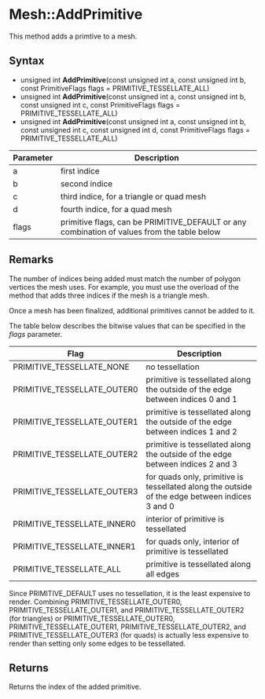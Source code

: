 # Mesh::AddPrimitive

This method adds a primtive to a mesh.

## Syntax

- unsigned int **AddPrimitive**(const unsigned int a, const unsigned int b, const PrimitiveFlags flags = PRIMITIVE_TESSELLATE_ALL)
- unsigned int **AddPrimitive**(const unsigned int a, const unsigned int b, const unsigned int c, const PrimitiveFlags flags = PRIMITIVE_TESSELLATE_ALL)
- unsigned int **AddPrimitive**(const unsigned int a, const unsigned int b, const unsigned int c, const unsigned int d, const PrimitiveFlags flags = PRIMITIVE_TESSELLATE_ALL)

| Parameter | Description |
|---|---|
| a | first indice |
| b | second indice |
| c | third indice, for a triangle or quad mesh |
| d | fourth indice, for a quad mesh |
| flags | primitive flags, can be PRIMITIVE_DEFAULT or any combination of values from the table below |

## Remarks

The number of indices being added must match the number of polygon vertices the mesh uses. For example, you must use the overload of the method that adds three indices if the mesh is a triangle mesh.

Once a mesh has been finalized, additional primitives cannot be added to it.

The table below describes the bitwise values that can be specified in the *flags* parameter.

| Flag | Description |
| --- | --- |
| PRIMITIVE_TESSELLATE_NONE | no tessellation |
| PRIMITIVE_TESSELLATE_OUTER0 | primitive is tessellated along the outside of the edge between indices 0 and 1 |
| PRIMITIVE_TESSELLATE_OUTER1 | primitive is tessellated along the outside of the edge between indices 1 and 2 |
| PRIMITIVE_TESSELLATE_OUTER2 | primitive is tessellated along the outside of the edge between indices 2 and 3 |
| PRIMITIVE_TESSELLATE_OUTER3 | for quads only, primitive is tessellated along the outside of the edge between indices 3 and 0 |
| PRIMITIVE_TESSELLATE_INNER0 | interior of primitive is tessellated |
| PRIMITIVE_TESSELLATE_INNER1 | for quads only, interior of primitive is tessellated |
| PRIMITIVE_TESSELLATE_ALL | primitive is tessellated along all edges |

Since PRIMITIVE_DEFAULT uses no tessellation, it is the least expensive to render. Combining PRIMITIVE_TESSELLATE_OUTER0, PRIMITIVE_TESSELLATE_OUTER1, and PRIMITIVE_TESSELLATE_OUTER2 (for triangles) or PRIMITIVE_TESSELLATE_OUTER0, PRIMITIVE_TESSELLATE_OUTER1, PRIMITIVE_TESSELLATE_OUTER2, and PRIMITIVE_TESSELLATE_OUTER3 (for quads) is actually less expensive to render than setting only some edges to be tessellated.

## Returns

Returns the index of the added primitive.
